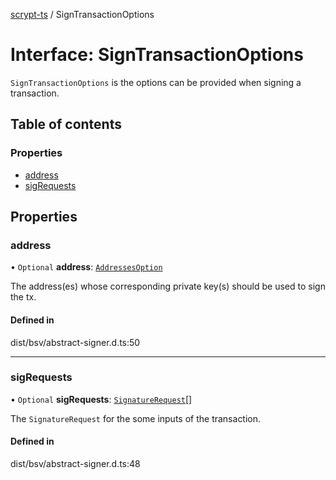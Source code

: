 [scrypt-ts](../README.md) / SignTransactionOptions

# Interface: SignTransactionOptions

`SignTransactionOptions` is the options can be provided when signing a transaction.

## Table of contents

### Properties

- [address](SignTransactionOptions.md#address)
- [sigRequests](SignTransactionOptions.md#sigrequests)

## Properties

### address

• `Optional` **address**: [`AddressesOption`](../README.md#addressesoption)

The address(es) whose corresponding private key(s) should be used to sign the tx.

#### Defined in

dist/bsv/abstract-signer.d.ts:50

___

### sigRequests

• `Optional` **sigRequests**: [`SignatureRequest`](SignatureRequest.md)[]

The `SignatureRequest` for the some inputs of the transaction.

#### Defined in

dist/bsv/abstract-signer.d.ts:48
